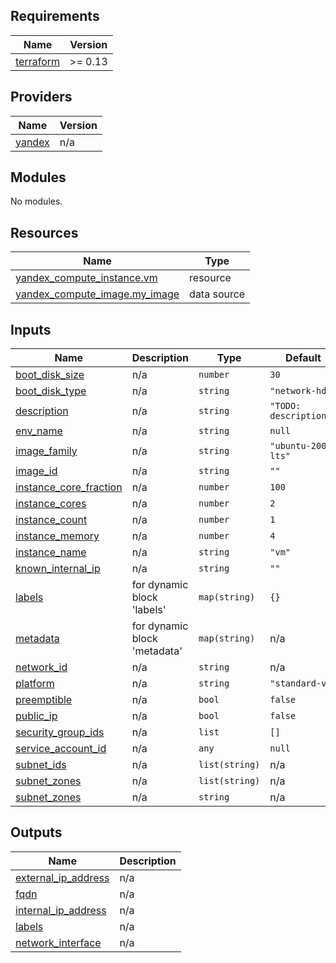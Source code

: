 <!-- BEGIN_TF_DOCS -->
## Requirements

| Name | Version |
|------|---------|
| <a name="requirement_terraform"></a> [terraform](#requirement\_terraform) | >= 0.13 |

## Providers

| Name | Version |
|------|---------|
| <a name="provider_yandex"></a> [yandex](#provider\_yandex) | n/a |

## Modules

No modules.

## Resources

| Name | Type |
|------|------|
| [yandex_compute_instance.vm](https://registry.terraform.io/providers/yandex-cloud/yandex/latest/docs/resources/compute_instance) | resource |
| [yandex_compute_image.my_image](https://registry.terraform.io/providers/yandex-cloud/yandex/latest/docs/data-sources/compute_image) | data source |

## Inputs

| Name | Description | Type | Default | Required |
|------|-------------|------|---------|:--------:|
| <a name="input_boot_disk_size"></a> [boot\_disk\_size](#input\_boot\_disk\_size) | n/a | `number` | `30` | no |
| <a name="input_boot_disk_type"></a> [boot\_disk\_type](#input\_boot\_disk\_type) | n/a | `string` | `"network-hdd"` | no |
| <a name="input_description"></a> [description](#input\_description) | n/a | `string` | `"TODO: description;"` | no |
| <a name="input_env_name"></a> [env\_name](#input\_env\_name) | n/a | `string` | `null` | no |
| <a name="input_image_family"></a> [image\_family](#input\_image\_family) | n/a | `string` | `"ubuntu-2004-lts"` | no |
| <a name="input_image_id"></a> [image\_id](#input\_image\_family) | n/a | `string` | `""` | no |
| <a name="input_instance_core_fraction"></a> [instance\_core\_fraction](#input\_instance\_core\_fraction) | n/a | `number` | `100` | no |
| <a name="input_instance_cores"></a> [instance\_cores](#input\_instance\_cores) | n/a | `number` | `2` | no |
| <a name="input_instance_count"></a> [instance\_count](#input\_instance\_count) | n/a | `number` | `1` | no |
| <a name="input_instance_memory"></a> [instance\_memory](#input\_instance\_memory) | n/a | `number` | `4` | no |
| <a name="input_instance_name"></a> [instance\_name](#input\_instance\_name) | n/a | `string` | `"vm"` | no |
| <a name="input_known_internal_ip"></a> [known\_internal\_ip](#input\_known\_internal\_ip) | n/a | `string` | `""` | no |
| <a name="input_labels"></a> [labels](#input\_labels) | for dynamic block 'labels' | `map(string)` | `{}` | no |
| <a name="input_metadata"></a> [metadata](#input\_metadata) | for dynamic block 'metadata' | `map(string)` | n/a | yes |
| <a name="input_network_id"></a> [network\_id](#input\_network\_id) | n/a | `string` | n/a | yes |
| <a name="input_platform"></a> [platform](#input\_platform) | n/a | `string` | `"standard-v2"` | no |
| <a name="input_preemptible"></a> [preemptible](#input\_preemptible) | n/a | `bool` | `false` | no |
| <a name="input_public_ip"></a> [public\_ip](#input\_public\_ip) | n/a | `bool` | `false` | no |
| <a name="input_security_group_ids"></a> [security\_group\_ids](#input\_security\_group\_ids) | n/a | `list` | `[]` | no |
| <a name="input_service_account_id"></a> [service\_account\_id](#input\_service\_account\_id) | n/a | `any` | `null` | no |
| <a name="input_subnet_ids"></a> [subnet\_ids](#input\_subnet\_ids) | n/a | `list(string)` | n/a | yes |
| <a name="input_subnet_zones"></a> [subnet\_zones](#input\_subnet\_zones) | n/a | `list(string)` | n/a | yes |
| <a name="input_subnet_zones"></a> [subnet\_zones](#input\_subnet\_zones) | n/a | `string` | n/a | no |

## Outputs

| Name | Description |
|------|-------------|
| <a name="output_external_ip_address"></a> [external\_ip\_address](#output\_external\_ip\_address) | n/a |
| <a name="output_fqdn"></a> [fqdn](#output\_fqdn) | n/a |
| <a name="output_internal_ip_address"></a> [internal\_ip\_address](#output\_internal\_ip\_address) | n/a |
| <a name="output_labels"></a> [labels](#output\_labels) | n/a |
| <a name="output_network_interface"></a> [network\_interface](#output\_network\_interface) | n/a |
<!-- END_TF_DOCS -->
